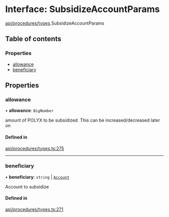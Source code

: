 # Interface: SubsidizeAccountParams

[api/procedures/types](../wiki/api.procedures.types).SubsidizeAccountParams

## Table of contents

### Properties

- [allowance](../wiki/api.procedures.types.SubsidizeAccountParams#allowance)
- [beneficiary](../wiki/api.procedures.types.SubsidizeAccountParams#beneficiary)

## Properties

### allowance

• **allowance**: `BigNumber`

amount of POLYX to be subsidized. This can be increased/decreased later on

#### Defined in

[api/procedures/types.ts:275](https://github.com/PolymeshAssociation/polymesh-sdk/blob/e978aefd/src/api/procedures/types.ts#L275)

___

### beneficiary

• **beneficiary**: `string` \| [`Account`](../wiki/api.entities.Account.Account)

Account to subsidize

#### Defined in

[api/procedures/types.ts:271](https://github.com/PolymeshAssociation/polymesh-sdk/blob/e978aefd/src/api/procedures/types.ts#L271)
